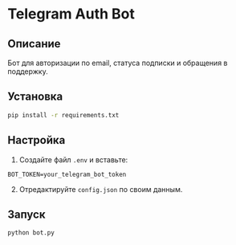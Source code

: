 # Telegram Auth Bot

## Описание
Бот для авторизации по email, статуса подписки и обращения в поддержку.

## Установка
```bash
pip install -r requirements.txt
```

## Настройка
1. Создайте файл `.env` и вставьте:
```
BOT_TOKEN=your_telegram_bot_token
```

2. Отредактируйте `config.json` по своим данным.

## Запуск
```bash
python bot.py
```
